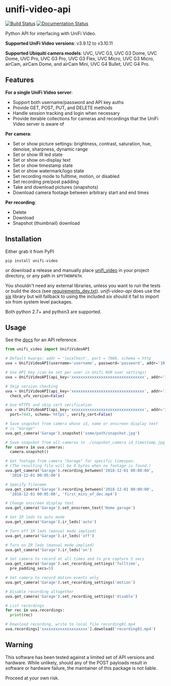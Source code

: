 # unifi-video-api

[![Build Status](https://travis-ci.org/yuppity/unifi-video-api.svg?branch=master)](https://travis-ci.org/yuppity/unifi-video-api)
[![Documentation Status](https://readthedocs.org/projects/unifi-video-api/badge/?version=latest)](https://unifi-video-api.readthedocs.io/en/latest/?badge=latest)

Python API for interfacing with UniFi Video.

**Supported UniFi Video versions**: v3.9.12 to v3.10.11

**Supported Ubiquiti camera models**: UVC, UVC G3, UVC G3 Dome, UVC Dome, UVC Pro, UVC G3 Pro,
UVC G3 Flex, UVC Micro, UVC G3 Micro, airCam, airCam Dome, and airCam Mini, UVC G4 Bullet, UVC G4 Pro.


## Features
**For a single UniFi Video server**:
* Support both username/password and API key auths
* Provide GET, POST, PUT, and DELETE methods
* Handle session tracking and login when necessary
* Provide iterable collections for cameras and recordings that the UniFi Video server
  is aware of

**Per camera**:
* Set or show picture settings: brightness, contrast, saturation, hue, denoise,
  sharpness, dynamic range
* Set or show IR led state
* Set or show on-display text
* Set or show timestamp state
* Set or show watermark/logo state
* Set recording mode to fulltime, motion, or disabled
* Set recording pre/post padding
* Take and download pictures (snapshots)
* Download camera footage between arbitrary start and end times

**Per recording**:
* Delete
* Download
* Snapshot (thumbnail) download

## Installation

Either grab it from PyPI

```
pip install unifi-video
```

or download a release and manually place [unifi_video](unifi_video) in your project
directory, or any path in `$PYTHONPATH`.

You shouldn't need any external libraries, unless you want to run the tests or
build the docs (see [requirements_dev.txt](requirements_dev.txt)).
*unifi-video-api* does use the [six](https://pypi.org/project/six/) library but
will fallback to using the included *six* should it fail to import *six* from
system level packages.

Both python 2.7+ and python3 are supported.

## Usage

See the [docs](https://unifi-video-api.readthedocs.io/) for an API reference.

```python
from unifi_video import UnifiVideoAPI

# Default kwargs: addr = 'localhost', port = 7080, schema = http
uva = UnifiVideoAPI(username='username', password='password', addr='10.3.2.1')

# Use API key (can be set per user in Unifi NVR user settings)
uva = UnifiVideoAPI(api_key='xxxxxxxxxxxxxxxxxxxxxxxxxxxxxxxx', addr='10.3.2.1')

# Skip version checking
uva = UnifiVideoAPI(api_key='xxxxxxxxxxxxxxxxxxxxxxxxxxxxxxxx', addr='10.3.2.1',
  check_ufv_version=False)

# Use HTTPS and skip cert verification
uva = UnifiVideoAPI(api_key='xxxxxxxxxxxxxxxxxxxxxxxxxxxxxxxx', addr='10.3.2.1',
  port=7443, schema='https', verify_cert=False)

# Save snapshot from camera whose id, name or onscreen display text
# is "Garage"
uva.get_camera('Garage').snapshot('some/path/snapshot.jpg')

# Save snapshot from all cameras to ./snapshot_camera id_timestamp.jpg
for camera in uva.cameras:
  camera.snapshot()

# Get footage from camera "Garage" for specific timespan.
# (The resulting file will be 0 bytes when no footage is found.)
uva.get_camera('Garage').recording_between('2018-12-01 00:00:00',
  '2018-12-01 00:05:00')

# Specify filename
uva.get_camera('Garage').recording_between('2018-12-01 00:00:00',
  '2018-12-01 00:05:00', 'first_mins_of_dec.mp4')

# Change onscreen display text
uva.get_camera('Garage').set_onscreen_text('Home garage')

# Set IR leds to auto mode
uva.get_camera('Garage').ir_leds('auto')

# Turn off IR leds (manual mode implied)
uva.get_camera('Garage').ir_leds('off')

# Turn on IR leds (manual mode implied)
uva.get_camera('Garage').ir_leds('on')

# Set camera to record at all times and to pre capture 5 secs
uva.get_camera('Garage').set_recording_settings('fulltime',
  pre_padding_secs=5)

# Set camera to record motion events only
uva.get_camera('Garage').set_recording_settings('motion')

# Disable recording altogether
uva.get_camera('Garage').set_recording_settings('disable')

# List recordings
for rec in uva.recordings:
  print(rec)

# Download recording, write to local file recording01.mp4
uva.recordings['xxxxxxxxxxxxxxxxxxxx'].download('recording01.mp4')
```


## Warning
This software has been tested against a limited set of API versions and hardware.
While unlikely, should any of the POST payloads result in software or
hardware failure, the maintainer of this package is not liable.

Proceed at your own risk.
